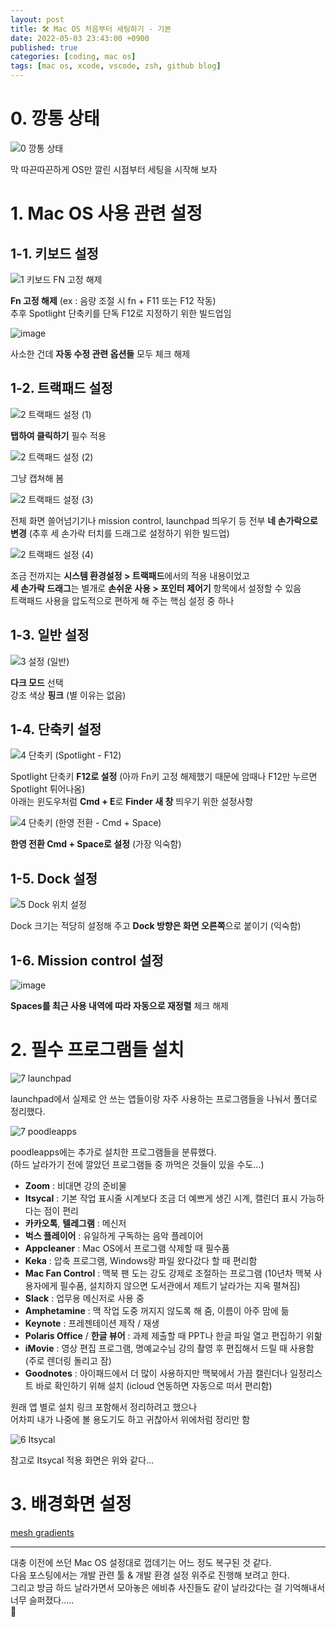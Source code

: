```yaml
---
layout: post
title: 🛠 Mac OS 처음부터 세팅하기 - 기본
date: 2022-05-03 23:43:00 +0900
published: true
categories: [coding, mac os]
tags: [mac os, xcode, vscode, zsh, github blog]
---
```


# 0. 깡통 상태

![0  깡통 상태](https://user-images.githubusercontent.com/6462456/166179082-6514022e-072a-47c8-9aac-44ffc89a3ea3.png)

막 따끈따끈하게 OS만 깔린 시점부터 세팅을 시작해 보자  

# 1. Mac OS 사용 관련 설정

## 1-1. 키보드 설정

![1  키보드 FN 고정 해제](https://user-images.githubusercontent.com/6462456/166191628-360cf1cf-0784-4e1e-9087-25d680ba049a.png)

**Fn 고정 해제** (ex : 음량 조절 시 fn + F11 또는 F12 작동)  
추후 Spotlight 단축키를 단독 F12로 지정하기 위한 빌드업임  

![image](https://user-images.githubusercontent.com/6462456/166475459-c50b26ea-457c-4e6f-ab93-68772225782c.png)

사소한 건데 **자동 수정 관련 옵션들** 모두 체크 해제  

## 1-2. 트랙패드 설정

![2  트랙패드 설정 (1)](https://user-images.githubusercontent.com/6462456/166191840-66826ec7-8f55-4bb7-8bb9-6b1ccbdfa1f2.png)

**탭하여 클릭하기** 필수 적용  

![2  트랙패드 설정 (2)](https://user-images.githubusercontent.com/6462456/166191914-8f0be508-3d44-48aa-83df-8dba936dfd51.png)

그냥 캡쳐해 봄  

![2  트랙패드 설정 (3)](https://user-images.githubusercontent.com/6462456/166192069-e6c85837-1bde-44e3-8e39-a63ddb5ece35.png)

전체 화면 쓸어넘기기나 mission control, launchpad 띄우기 등
전부 **네 손가락으로 변경** (추후 세 손가락 터치를 드래그로 설정하기 위한 빌드업)  

![2  트랙패드 설정 (4)](https://user-images.githubusercontent.com/6462456/166192191-c85eb856-a4d9-4707-a315-0daadd34b7ef.png)

조금 전까지는 **시스템 환경설정 > 트랙패드**에서의 적용 내용이었고  
**세 손가락 드래그**는 별개로 **손쉬운 사용 > 포인터 제어기** 항목에서 설정할 수 있음  
트랙패드 사용을 압도적으로 편하게 해 주는 핵심 설정 중 하나  

## 1-3. 일반 설정

![3  설정 (일반)](https://user-images.githubusercontent.com/6462456/166192432-8622add2-0344-4975-ae83-f28839448785.png)

**다크 모드** 선택  
강조 색상 **핑크** (별 이유는 없음)  

## 1-4. 단축키 설정

![4  단축키 (Spotlight -  F12)](https://user-images.githubusercontent.com/6462456/166192993-fc8d7cee-ceeb-4eca-b505-0e99ad4e436d.png)

Spotlight 단축키 **F12로 설정** (아까 Fn키 고정 해제했기 때문에 암때나 F12만 누르면 Spotlight 튀어나옴)  
아래는 윈도우처럼 **Cmd + E**로 **Finder 새 창** 띄우기 위한 설정사항  

![4  단축키 (한영 전환 -  Cmd + Space)](https://user-images.githubusercontent.com/6462456/166193003-e4b1b9fc-9e6e-49f3-9958-aa97f10da218.png)

**한영 전환 Cmd + Space로 설정** (가장 익숙함)  

## 1-5. Dock 설정

![5  Dock 위치 설정](https://user-images.githubusercontent.com/6462456/166193293-c778054b-11d1-4c02-8662-9ffc19cc12eb.png)

Dock 크기는 적당히 설정해 주고 **Dock 방향은 화면 오른쪽**으로 붙이기 (익숙함)  

## 1-6. Mission control 설정

![image](https://user-images.githubusercontent.com/6462456/166475042-76f9b405-fb73-4469-9c01-e7f98d450833.png)

**Spaces를 최근 사용 내역에 따라 자동으로 재정렬** 체크 해제  

# 2. 필수 프로그램들 설치

![7  launchpad](https://user-images.githubusercontent.com/6462456/166196081-0606053b-8db3-489e-85b0-07bd512fefd7.png)

launchpad에서 실제로 안 쓰는 앱들이랑 자주 사용하는 프로그램들을 나눠서 폴더로 정리했다.  

![7  poodleapps](https://user-images.githubusercontent.com/6462456/166196090-0e82cefd-3fc9-46f3-9001-47fec401ff61.png)

poodleapps에는 추가로 설치한 프로그램들을 분류했다.  
(하드 날라가기 전에 깔았던 프로그램들 중 까먹은 것들이 있을 수도...)   

- **Zoom** : 비대면 강의 준비물
- **Itsycal** : 기본 작업 표시줄 시계보다 조금 더 예쁘게 생긴 시계, 캘린더 표시 가능하다는 점이 편리
- **카카오톡**, **텔레그램** : 메신저
- **벅스 플레이어** : 유일하게 구독하는 음악 플레이어
- **Appcleaner** : Mac OS에서 프로그램 삭제할 때 필수품
- **Keka** : 압축 프로그램, Windows랑 파일 왔다갔다 할 때 편리함
- **Mac Fan Control** : 맥북 팬 도는 강도 강제로 조절하는 프로그램
  (10년차 맥북 사용자에게 필수품, 설치하지 않으면 도서관에서 제트기 날라가는 지옥 펼쳐짐)
- **Slack** : 업무용 메신저로 사용 중
- **Amphetamine** : 맥 작업 도중 꺼지지 않도록 해 줌, 이름이 아주 맘에 듦
- **Keynote** : 프레젠테이션 제작 / 재생
- **Polaris Office** / **한글 뷰어** : 과제 제출할 때 PPT나 한글 파일 열고 편집하기 위핢
- **iMovie** : 영상 편집 프로그램, 명예교수님 강의 촬영 후 편집해서 드릴 때 사용함
  (주로 렌더링 돌리고 잠)
- **Goodnotes** : 아이패드에서 더 많이 사용하지만 맥북에서 가끔 캘린더나 일정리스트 바로 확인하기 위해 설치
  (icloud 연동하면 자동으로 떠서 편리함)

원래 앱 별로 설치 링크 포함해서 정리하려고 했으나  
어차피 내가 나중에 볼 용도기도 하고 귀찮아서 위에처럼 정리만 함  

![6  Itsycal](https://user-images.githubusercontent.com/6462456/166194525-6149dc6b-e2af-46f1-a46d-0ec2c7c01066.png)

참고로 Itsycal 적용 화면은 위와 같다...  

# 3. 배경화면 설정

[mesh gradients](https://products.ls.graphics/mesh-gradients/)

---

대충 이전에 쓰던 Mac OS 설정대로 껍데기는 어느 정도 복구된 것 같다.  
다음 포스팅에서는 개발 관련 툴 & 개발 환경 설정 위주로 진행해 보려고 한다.  
그리고 방금 하드 날라가면서 모아놓은 에비츄 사진들도 같이 날라갔다는 걸
기억해내서 너무 슬퍼졌다.....  
🥲